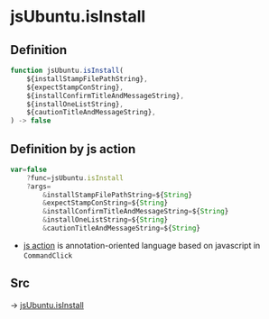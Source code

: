 # jsUbuntu.isInstall

## Definition

```js.js
function jsUbuntu.isInstall(
	${installStampFilePathString},
	${expectStampConString},
	${installConfirmTitleAndMessageString},
	${installOneListString},
	${cautionTitleAndMessageString},
) -> false
```


## Definition by js action

```js.js
var=false
	?func=jsUbuntu.isInstall
	?args=
		&installStampFilePathString=${String}
		&expectStampConString=${String}
		&installConfirmTitleAndMessageString=${String}
		&installOneListString=${String}
		&cautionTitleAndMessageString=${String}
```

- [js action](#) is annotation-oriented language based on javascript in `CommandClick`

## Src

-> [jsUbuntu.isInstall](https://github.com/puutaro/CommandClick/blob/master/app/src/main/java/com/puutaro/commandclick/fragment_lib/terminal_fragment/js_interface/JsUbuntu.kt#L287)


